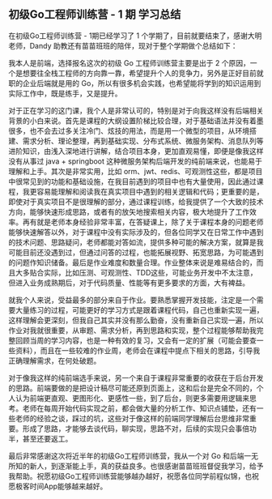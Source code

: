 ## 初级Go工程师训练营 - 1 期 学习总结

在初级Go工程师训练营 - 1期已经学习了 1 个学期了，目前就要结束了，感谢大明老师，Dandy 助教还有苗苗班班的陪伴，现对于整个学期做个总结如下：

我本人是前端，选择报名这次的初级 Go 工程师训练营主要是出于 2 个原因，一个是想要往全栈工程师的方向靠一靠，希望提升个人的竞争力，另外是正好目前就职的企业后端就是用的 Go，所以有很多机会实践，也希望能将学到的知识运用到实际工作中，既是练手，又是提升。

对于正在学习的这门课，我个人是非常认可的，特别是对于向我这样没有后端相关背景的小白来说。首先是课程的大纲设置阶梯比较合理，对于基础语法并没有着墨很多，也不会去过多关注冷门、炫技的用法，而是用一个微型的项目，从环境搭建、需求分析、理论整理，再到基础实现、分布式系统、微服务架构、消息队列等进阶知识，由浅入深地进行讲解，结合项目本身，更加直观易懂，即便是像我这样没有从事过 java + springboot 这种微服务架构后端开发的纯前端来说，也能易于理解和上手。其次是非常实用，比如 orm、jwt、redis、可观测性这些，都是项目中很常见到的功能和基础设施，在我目前遇到的项目中也有大量使用，因此通过课程，我更容易能理解和阅读我在真实项目中遇到的相关逻辑和代码；更重要的是，即使对于真实项目不是很理解的部分，通过课程训练，给我提供了一个大致的技术方向，能够快速形成思路，或者有的放矢地搜索相关内容，极大地提升了工作效率。再有就是老师本身经验非常丰富，在答疑课上，除了关于课程本身的问题老师能够快速解答以外，对于课程中没有实际涉及的，但各位同学又在日常工作中遇到的技术问题、思路疑问，老师都能对答如流，提供多种可能的解决方案，就算是我可能目前还没遇到过，但通过问答的过程，也能拓展视野、拓宽思路，为可能遇到的问题作知识储备。最后是作业难度和数量合理。作业整体来说是难易结合的，而且大多贴合实际，比如压测、可观测性、TDD这些，可能业务开发中不太注意，但进入业务成熟期后，对于代码质量、性能等有更多要求的方面，大有裨益。

就我个人来说，受益最多的部分来自于作业。要熟悉掌握开发技能，注定是一个需要大量练习的过程，可能更好的学习方式是跟着课程代码，自己也重新实现一遍，这样理解会更深刻，但我自己其实并没有那么勤奋，没有重新自己实现一遍，所以作业对我就很重要，从审题、需求分析，再到思路和实现，整个过程能够帮助我完整回顾当周的学习内容，也是一种有效的复习，又会有一定的扩展（可能会要查一些资料），而且在一些较难的作业周，老师会在课程中提点下相关的思路，引导我正确理解需求，在何处破题。

对于像我这样的纯前端选手来说，另一个来自于课程非常重要的收获在于后台开发的思路。前端要做的是把设计稿尽可能还原到页面上，这和后台是完全不同的，个人认为前端更直观、更图形化、更感性一些，到了后台，则更多需要用逻辑来思考。老师在每周开始代码实现之前，都会做大量的分析工作、知识点铺垫，还有一些老师的经验之谈，踩过的坑，这些对于像这样的前端同学理解后台思维非常重要。形成了思路，才能够去谈代码，聊实现，思路不对，后续的实现只会事倍功半，甚至还要返工。

最后非常感谢这次将近半年的初级Go工程师训练营，我从一个对 Go 和后端一无所知的新人，到逐渐能上手，真的获益良多。也很感谢苗苗班班督促我学习，给予我帮助。祝愿初级Go工程师训练营能够越办越好，祝愿各位同学前程似锦，也祝愿极客时间App能够越来越好。
